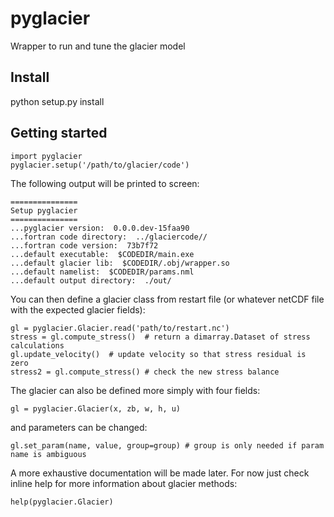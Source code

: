 # pyglacier

Wrapper to run and tune the glacier model

Install
-------
python setup.py install

Getting started
---------------

    import pyglacier
    pyglacier.setup('/path/to/glacier/code')

The following output will be printed to screen:

    ===============
    Setup pyglacier
    ===============
    ...pyglacier version:  0.0.0.dev-15faa90
    ...fortran code directory:  ../glaciercode//
    ...fortran code version:  73b7f72
    ...default executable:  $CODEDIR/main.exe
    ...default glacier lib:  $CODEDIR/.obj/wrapper.so
    ...default namelist:  $CODEDIR/params.nml
    ...default output directory:  ./out/

You can then define a glacier class from restart file 
(or whatever netCDF file with the expected glacier fields):

    gl = pyglacier.Glacier.read('path/to/restart.nc')
    stress = gl.compute_stress()  # return a dimarray.Dataset of stress calculations
    gl.update_velocity()  # update velocity so that stress residual is zero
    stress2 = gl.compute_stress() # check the new stress balance

The glacier can also be defined more simply with four fields:

    gl = pyglacier.Glacier(x, zb, w, h, u)

and parameters can be changed:

    gl.set_param(name, value, group=group) # group is only needed if param name is ambiguous

A more exhaustive documentation will be made later. For now just check inline help for more information 
about glacier methods:

    help(pyglacier.Glacier)
